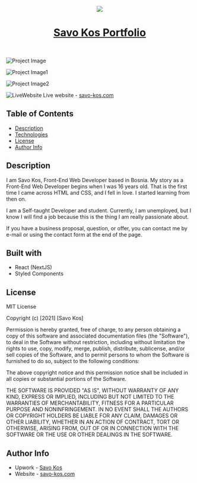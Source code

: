 <p align="center"><a href="https://savo-kos.com" target="_blank" rel="noopener noreferrer"><img src="https://savo-kos.com/logo.png"></a></p>
<h1 align="center"><a href="https://savo-kos.com" target="_blank" rel="noopener noreferrer">Savo Kos Portfolio</a></h1>

<br>

![Project Image](https://res.cloudinary.com/dicynt7ms/image/upload/v1639313637/important/1_ihsyin.png)
<br>

![Project Image1](https://res.cloudinary.com/dicynt7ms/image/upload/v1639313633/important/2_x6pk6w.png)
<br>

![Project Image2](https://res.cloudinary.com/dicynt7ms/image/upload/v1639313635/important/3_wnno7k.png)
<br>

![LiveWebsite](https://res.cloudinary.com/dicynt7ms/image/upload/w_20,h_20/v1630442590/important/NicePng_website-png_187940_pizwnr.png) <span>Live website - <a href="https://savo-kos.com" target="_blank" rel="noopener noreferrer"> savo-kos.com</a></span>

## Table of Contents

- [Description](#description)
- [Technologies](#technologies)
- [License](#license)
- [Author Info](#author-info)

## Description

I am Savo Kos, Front-End Web Developer based in Bosnia.
My story as a Front-End Web Developer begins when I was 16 years old. That is the first time I came across HTML and CSS, and I fell in love. I started learning from then on.

I am a Self-taught Developer and student. Currently, I am unemployed, but I know I will find a job because this is the thing I am really passionate about.

If you have a business proposal, question, or offer, you can contact me by e-mail or using the contact form at the end of the page.

## Built with

- React (NextJS)
- Styled Components

## License

MIT License

Copyright (c) [2021] [Savo Kos]

Permission is hereby granted, free of charge, to any person obtaining a copy
of this software and associated documentation files (the "Software"), to deal
in the Software without restriction, including without limitation the rights
to use, copy, modify, merge, publish, distribute, sublicense, and/or sell
copies of the Software, and to permit persons to whom the Software is
furnished to do so, subject to the following conditions:

The above copyright notice and this permission notice shall be included in all
copies or substantial portions of the Software.

THE SOFTWARE IS PROVIDED "AS IS", WITHOUT WARRANTY OF ANY KIND, EXPRESS OR
IMPLIED, INCLUDING BUT NOT LIMITED TO THE WARRANTIES OF MERCHANTABILITY,
FITNESS FOR A PARTICULAR PURPOSE AND NONINFRINGEMENT. IN NO EVENT SHALL THE
AUTHORS OR COPYRIGHT HOLDERS BE LIABLE FOR ANY CLAIM, DAMAGES OR OTHER
LIABILITY, WHETHER IN AN ACTION OF CONTRACT, TORT OR OTHERWISE, ARISING FROM,
OUT OF OR IN CONNECTION WITH THE SOFTWARE OR THE USE OR OTHER DEALINGS IN THE
SOFTWARE.

## Author Info

- Upwork - [Savo Kos](https://links.savo-kos.com/upwork)
- Website - [savo-kos.com](https://savo-kos.com)
